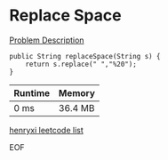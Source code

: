 # Replace Space
[Problem Description](https://leetcode-cn.com/problems/ti-huan-kong-ge-lcof/)

```
public String replaceSpace(String s) {
    return s.replace(" ","%20");
}
```

| Runtime       | Memory     | 
| :------------- | :---------- |
| 0 ms | 36.4 MB	   |


[henryxi leetcode list](http://www.henryxi.com/leetcode)

EOF